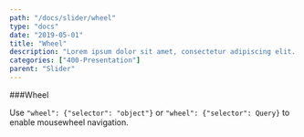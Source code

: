 ```yaml
---
path: "/docs/slider/wheel"
type: "docs"
date: "2019-05-01"
title: "Wheel"
description: "Lorem ipsum dolor sit amet, consectetur adipiscing elit. Nunc tempus laoreet leo sit amet iaculis."
categories: ["400-Presentation"]
parent: "Slider"
---
```


###Wheel

Use `"wheel": {"selector": "object"}` or `"wheel": {"selector": Query}` to enable mousewheel navigation.

<demo>
  <demovanilla src="demos/inline/demos/slider/wheel">
  </demovanilla>
</demo>
